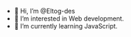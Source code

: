- 👋 Hi, I’m @Eltog-des
- 👀 I’m interested in Web development.
- 🌱 I’m currently learning JavaScript.


<!---
Eltog-des/Eltog-des is a ✨ special ✨ repository because its `README.md` (this file) appears on your GitHub profile.
You can click the Preview link to take a look at your changes.
--->
